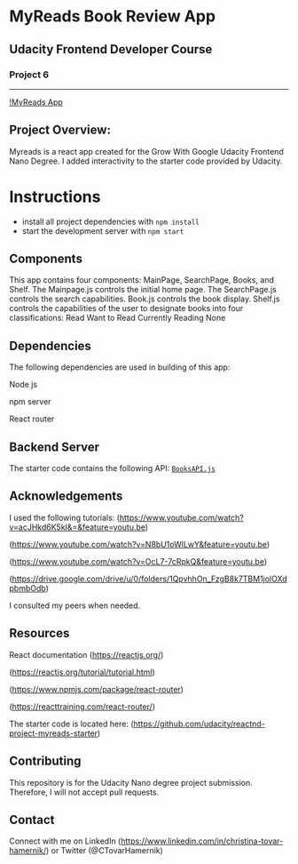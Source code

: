 # MyReads Book Review App
## Udacity Frontend Developer Course
### Project 6
----
[!MyReads App](myreads-screenshot.png)
## Project Overview:

Myreads is a react app created for the Grow With Google Udacity Frontend Nano Degree. I added interactivity to the starter code provided by Udacity.


# Instructions

* install all project dependencies with `npm install`
* start the development server with `npm start`

## Components

This app contains four components: MainPage, SearchPage, Books, and Shelf.
The Mainpage.js controls the initial home page.
The SearchPage.js controls the search capabilities.
Book.js controls the book display.
Shelf.js controls the capabilities of the user to designate books into four classifications:
  Read
  Want to Read
  Currently Reading
  None

## Dependencies

  The following dependencies are used in building of this app:

  Node js

  npm server

  React router

## Backend Server
The starter code contains the following API:  [`BooksAPI.js`](src/BooksAPI.js)

## Acknowledgements

I used the following tutorials:
(https://www.youtube.com/watch?v=acJHkd6K5kI&=&feature=youtu.be)

(https://www.youtube.com/watch?v=N8bU1oWlLwY&feature=youtu.be)

(https://www.youtube.com/watch?v=OcL7-7cRpkQ&feature=youtu.be)

(https://drive.google.com/drive/u/0/folders/1QpvhhOn_FzgB8k7TBM1jolOXdpbmbOdb)

I consulted my peers when needed.

## Resources

React documentation
(https://reactjs.org/)

(https://reactjs.org/tutorial/tutorial.html)

(https://www.npmjs.com/package/react-router)

(https://reacttraining.com/react-router/)

The starter code is located here: (https://github.com/udacity/reactnd-project-myreads-starter)

## Contributing

This repository is for the Udacity Nano degree project submission. Therefore, I will not accept pull requests.

## Contact

Connect with me on LinkedIn (https://www.linkedin.com/in/christina-tovar-hamernik/) or Twitter (@CTovarHamernik)
